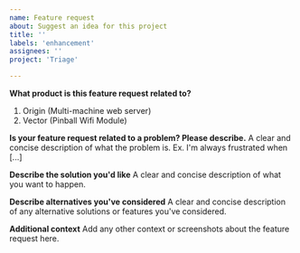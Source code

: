 ```yaml
---
name: Feature request
about: Suggest an idea for this project
title: ''
labels: 'enhancement'
assignees: ''
project: 'Triage'

---
```


**What product is this feature request related to?**
1. Origin (Multi-machine web server)
2. Vector (Pinball Wifi Module)

**Is your feature request related to a problem? Please describe.**
A clear and concise description of what the problem is. Ex. I'm always frustrated when [...]

**Describe the solution you'd like**
A clear and concise description of what you want to happen.

**Describe alternatives you've considered**
A clear and concise description of any alternative solutions or features you've considered.

**Additional context**
Add any other context or screenshots about the feature request here.
